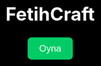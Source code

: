 <!DOCTYPE html><html lang="tr">
<head>
  <meta charset="UTF-8" />
  <meta name="viewport" content="width=device-width, initial-scale=1.0, user-scalable=no" />
  <title>FetihCraft 3D Mobil</title>
  <style>
    body, html { margin: 0; padding: 0; width: 100%; height: 100%; overflow: hidden; background: black; }
    #startScreen {
      position: absolute; width: 100%; height: 100%; background: url('https://i.imgur.com/vx7A5h7.jpg') no-repeat center center fixed;
      background-size: cover; display: flex; flex-direction: column; align-items: center; justify-content: center;
      z-index: 2;
    }
    #startScreen button {
      padding: 15px 30px; font-size: 24px; background-color: #00cc66; border: none; border-radius: 10px; color: white; cursor: pointer;
    }
    canvas { display: block; width: 100%; height: 100%; }
    #mobile-controls {
      position: absolute; bottom: 20px; width: 100%; display: flex; justify-content: space-between; padding: 0 20px; z-index: 2;
    }
    #mobile-controls button {
      background: rgba(255,255,255,0.3); border: none; font-size: 32px; color: white; padding: 10px; border-radius: 8px;
    }
  </style>
</head>
<body>
  <div id="startScreen">
    <h1 style="color:white;font-size:48px;">FetihCraft</h1>
    <button onclick="startGame()">Oyna</button>
  </div>
  <canvas id="gameCanvas"></canvas>
  <div id="mobile-controls" style="display:none;">
    <button id="leftBtn">◀️</button>
    <button id="rightBtn">▶️</button>
  </div>  <script src="https://cdn.jsdelivr.net/npm/three@0.152.2/build/three.min.js"></script>  <script src="https://cdn.jsdelivr.net/npm/three@0.152.2/examples/js/controls/OrbitControls.js"></script>  <script>
    let scene, camera, renderer, controls;
    let player = { x:0, y:1.6, z:0 };

    function startGame() {
      document.getElementById('startScreen').style.display = 'none';
      document.getElementById('mobile-controls').style.display = 'flex';

      // Sahne ve kamera
      scene = new THREE.Scene();
      camera = new THREE.PerspectiveCamera(75, window.innerWidth/window.innerHeight, 0.1, 1000);
      camera.position.set(0, player.y, 5);

      // Renderer
      renderer = new THREE.WebGLRenderer({ canvas: document.getElementById('gameCanvas'), antialias: true });
      renderer.setSize(window.innerWidth, window.innerHeight);

      // Kontroller (mobil sürükleme)
      controls = new THREE.OrbitControls(camera, renderer.domElement);
      controls.enablePan = false;
      controls.enableZoom = false;
      controls.target.set(0, player.y, 0);
      controls.update();

      // Işık
      const ambient = new THREE.AmbientLight(0x888888);
      scene.add(ambient);
      const dirLight = new THREE.DirectionalLight(0xffffff, 1);
      dirLight.position.set(5,10,7.5);
      scene.add(dirLight);

      // Zemin
      const groundMat = new THREE.MeshLambertMaterial({ color: 0x00aa00 });
      const groundGeo = new THREE.PlaneGeometry(20,20);
      const ground = new THREE.Mesh(groundGeo, groundMat);
      ground.rotation.x = -Math.PI/2;
      scene.add(ground);

      // Bloklar örnek
      const blockColors = { dirt:0x8B4513, stone:0x888888, coal:0x333333, iron:0xCCCCCC, diamond:0x00FFFF, emerald:0x00FF00, lava:0xFF3300, torch:0xFFFF66 };
      function addBlock(x,y,z, col) {
        const geo = new THREE.BoxGeometry();
        const mat = new THREE.MeshLambertMaterial({ color:col });
        const m = new THREE.Mesh(geo, mat);
        m.position.set(x,y,z);
        scene.add(m);
      }
      // Örnek bloklar
      addBlock(2,0.5,0,blockColors.dirt);
      addBlock(4,0.5,0,blockColors.stone);
      addBlock(6,0.5,0,blockColors.coal);
      addBlock(8,0.5,0,blockColors.iron);
      addBlock(10,0.5,0,blockColors.diamond);
      addBlock(12,0.5,0,blockColors.emerald);
      addBlock(-2,0.5,0,blockColors.lava);
      addBlock(0,1,0,blockColors.torch);

      // Animation loop
      function animate() {
        requestAnimationFrame(animate);
        renderer.render(scene, camera);
      }
      animate();

      // Mobil buton kontroller
      document.getElementById('leftBtn').addEventListener('touchstart', ()=>{ camera.position.x -= 0.2; });
      document.getElementById('rightBtn').addEventListener('touchstart', ()=>{ camera.position.x += 0.2; });

      // Responsive
      window.addEventListener('resize', ()=>{
        camera.aspect = window.innerWidth/window.innerHeight;
        camera.updateProjectionMatrix();
        renderer.setSize(window.innerWidth, window.innerHeight);
      });
    }
  </script></body>
</html>
